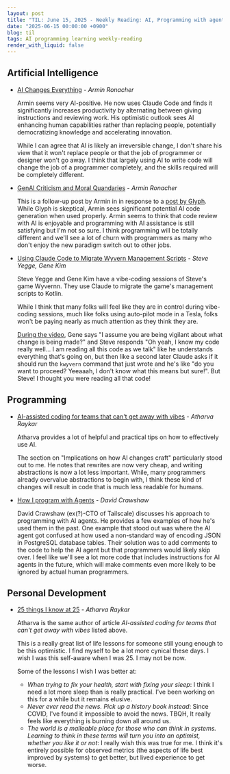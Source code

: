 ```yaml
---
layout: post
title: "TIL: June 15, 2025 - Weekly Reading: AI, Programming with agents, and Personal Development"
date: "2025-06-15 00:00:00 +0900"
blog: til
tags: AI programming learning weekly-reading
render_with_liquid: false
---
```


## Artificial Intelligence

- [AI Changes Everything](https://lucumr.pocoo.org/2025/6/4/changes/) - _Armin Ronacher_

    Armin seems very AI-positive. He now uses Claude Code and finds it
    significantly increases productivity by alternating between giving
    instructions and reviewing work. His optimistic outlook sees AI enhancing
    human capabilities rather than replacing people, potentially democratizing
    knowledge and accelerating innovation.

    While I can agree that AI is likely an irreversible change, I don't share
    his view that it won't replace people or that the job of programmer or
    designer won't go away. I think that largely using AI to write code will
    change the job of a programmer completely, and the skills required will be
    completely different.

- [GenAI Criticism and Moral Quandaries](https://lucumr.pocoo.org/2025/6/10/genai-criticism/) - _Armin Ronacher_

    This is a follow-up post by Armin in in response to a [post by Glyph](https://blog.glyph.im/2025/06/i-think-im-done-thinking-about-genai-for-now.html).
    While Glyph is skeptical, Armin sees significant potential AI code
    generation when used properly. Armin seems to think that code review with AI
    is enjoyable and programming with AI assistance is still satisfying but I'm
    not so sure. I think programming will be totally different and we'll see a
    lot of churn with programmers as many who don't enjoy the new paradigm
    switch out to other jobs.

- [Using Claude Code to Migrate Wyvern Management Scripts](https://www.youtube.com/watch?v=HtqxI53h7zM) - _Steve Yegge, Gene Kim_

    Steve Yegge and Gene Kim have a vibe-coding sessions of Steve's game
    Wyvernn. They use Claude to migrate the game's management scripts to Kotlin.

    While I think that many folks will feel like they are in control during
    vibe-coding sessions, much like folks using auto-pilot mode in a Tesla,
    folks won't be paying nearly as much attention as they think they are.

    [During the video](https://www.youtube.com/watch?v=HtqxI53h7zM&t=558s), Gene
    says "I assume you are being vigilant about what change is being made?" and
    Steve responds "Oh yeah, I know my code really well... I am reading all this
    code as we talk" like he understands everything that's going on, but then
    like a second later Claude asks if it should run the `kwyvern` command that
    just wrote and he's like "do you want to proceed? Yeeaaah, I don't know what
    this means but sure!". But Steve! I thought you were reading all that code!

## Programming

- [AI-assisted coding for teams that can't get away with vibes](https://blog.nilenso.com/blog/2025/05/29/ai-assisted-coding/) - _Atharva Raykar_

    Atharva provides a lot of helpful and practical tips on how to effectively
    use AI.

    The section on "Implications on how AI changes craft" particularly stood out
    to me. He notes that rewrites are now very cheap, and writing abstractions
    is now a lot less important. While, many programmers already overvalue
    abstractions to begin with, I think these kind of changes will result in
    code that is much less readable for humans.

- [How I program with Agents](https://sketch.dev/blog/programming-with-agents) - _David Crawshaw_

    David Crawshaw (ex(?)-CTO of Tailscale) discusses his approach to
    programming with AI agents. He provides a few examples of how he's used them
    in the past. One example that stood out was where the AI agent got confused
    at how used a non-standard way of encoding JSON in PostgreSQL database
    tables. Their solution was to add comments to the code to help the AI agent
    but that programmers would likely skip over. I feel like we'll see a lot
    more code that includes instructions for AI agents in the future, which will
    make comments even more likely to be ignored by actual human programmers.

## Personal Development

- [25 things I know at 25](https://atharvaraykar.com/25-things-i-know-at-25/) - _Atharva Raykar_

    Atharva is the same author of article _AI-assisted coding for teams that
    can't get away with vibes_ listed above.

    This is a really great list of life lessons for someone still young enough
    to be this optimistic. I find myself to be a lot more cynical these days. I
    wish I was this self-aware when I was 25. I may not be now.

    Some of the lessons I wish I was better at:

    - _When trying to fix your health, start with fixing your sleep_: I think I
      need a lot more sleep than is really practical. I've been working on this
      for a while but it remains elusive.
    - _Never ever read the news. Pick up a history book instead_: Since COVID,
      I've found it impossible to avoid the news. TBQH, It really feels like
      everything is burning down all around us.
    - _The world is a malleable place for those who can think in systems.
      Learning to think in these terms will turn you into an optimist, whether
      you like it or not_: I really wish this was true for me. I think it's
      entirely possible for observed metrics (the aspects of life best improved
      by systems) to get better, but lived experience to get worse.
